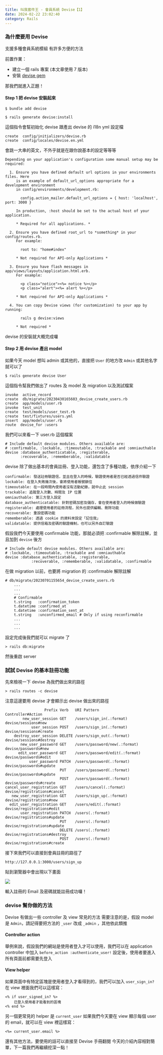 ```yaml
---
title: 叫我套件王 - 會員系統 Devise【1】
date: 2024-02-22 23:02:40
category: Rails
---
```

### 為什麼要用 Devise

 支援多種會員系統模組
 有許多方便的方法

前置作業：
* 建立一個 rails 專案 (本文章使用 7 版本)
* 安裝 [devise gem](https://github.com/heartcombo/devise)

那我們就進入正題！

#### Step 1 把 devise 安裝起來

```
$ bundle add devise
```

```
$ rails generate devise:install
```
這個指令會幫初始化 devise 跟產出 devise 的 i18n yml 設定檔

```
create  config/initializers/devise.rb
create  config/locales/devise.en.yml
```

會跳一大串的英文，不外乎就是在跟你說基本的設定等等等

```
Depending on your application's configuration some manual setup may be required:

  1. Ensure you have defined default url options in your environments files. Here
     is an example of default_url_options appropriate for a development environment
     in config/environments/development.rb:

       config.action_mailer.default_url_options = { host: 'localhost', port: 3000 }

     In production, :host should be set to the actual host of your application.

     * Required for all applications. *

  2. Ensure you have defined root_url to *something* in your config/routes.rb.
     For example:

       root to: "home#index"
     
     * Not required for API-only Applications *

  3. Ensure you have flash messages in app/views/layouts/application.html.erb.
     For example:

       <p class="notice"><%= notice %></p>
       <p class="alert"><%= alert %></p>

     * Not required for API-only Applications *

  4. You can copy Devise views (for customization) to your app by running:

       rails g devise:views
       
     * Not required *
```

devise 的安裝就大概完成囉

#### Step 2 用 devise 產出 model

如果今天 model 想叫 admin 或其他的，直接把 `User` 的地方改 `Admin` 或其他名字就可以了

```
$ rails generate devise User
```

這個指令幫我們做出了 routes 及 model 及 migration 以及測試檔案

```
invoke  active_record
create  db/migrate/20230430165603_devise_create_users.rb
create  app/models/user.rb
invoke  test_unit
create  test/models/user_test.rb
create  test/fixtures/users.yml
insert  app/models/user.rb
route  devise_for :users
```

我們可以來看一下 user.rb 這個檔案

```
# Include default devise modules. Others available are:
# :confirmable, :lockable, :timeoutable, :trackable and :omniauthable
devise :database_authenticatable, :registerable,
       :recoverable, :rememberable, :validatable
```

devise 除了做出基本的會員註冊、登入功能，還包含了多種功能，依序介紹一下

```
confirmable: 發送註冊驗證信，並且在登入的時候，驗證使用者是否已經透過信件驗證
lockable: 在登入失敗幾次後，會將使用者帳號鎖住
timeoutable: 在一段時間內使用者沒有活動紀錄，就中止此 session
trackable: 追蹤登入次數、時間及 IP 位置
omniauthable: 第三方登入設定
database_authenticatable: 針對密碼加密及儲存，會在使用者登入的時候做驗證
registerable: 處理使用者的註冊流程，另外也提供編輯、刪除功能
recoverable: 重設密碼功能
rememberable: 透過 cookie 的資料來設定「記住我」
validatable: 提供信箱及密碼的驗證機制，也可以另外自訂驗證
```

假設我們今天要使用 confirmable 功能，那就必須把 :confirmable 解除註解，並且加到 `devise` 後方

```
# Include default devise modules. Others available are:
# :lockable, :timeoutable, :trackable and :omniauthable
devise :database_authenticatable, :registerable,
            :recoverable, :rememberable, :validatable, :confirmable
```

在做 migration 以前，也要將 migration 的 :confirmable 解除註解

```
# db/migrate/20230701155654_devise_create_users.rb
    ...
    ...
    ...
    # Confirmable
    t.string   :confirmation_token
    t.datetime :confirmed_at
    t.datetime :confirmation_sent_at
    t.string   :unconfirmed_email # Only if using reconfirmable
    ...
    ...
    ...
```

設定完成後我們就可以 migrate 了

```
> rails db:migrate
```

然後重啟 server


### 試試 Devise 的基本註冊功能

先來檢視一下 devise 為我們做出來的路徑

```
> rails routes -c devise
```
注意這邊要用 devise 才會顯示出 devise 做出來的路徑

```
                  Prefix Verb   URI Pattern                    Controller#Action
        new_user_session GET    /users/sign_in(.:format)       devise/sessions#new
            user_session POST   /users/sign_in(.:format)       devise/sessions#create
    destroy_user_session DELETE /users/sign_out(.:format)      devise/sessions#destroy
       new_user_password GET    /users/password/new(.:format)  devise/passwords#new
      edit_user_password GET    /users/password/edit(.:format) devise/passwords#edit
           user_password PATCH  /users/password(.:format)      devise/passwords#update
                         PUT    /users/password(.:format)      devise/passwords#update
                         POST   /users/password(.:format)      devise/passwords#create
cancel_user_registration GET    /users/cancel(.:format)        devise/registrations#cancel
   new_user_registration GET    /users/sign_up(.:format)       devise/registrations#new
  edit_user_registration GET    /users/edit(.:format)          devise/registrations#edit
       user_registration PATCH  /users(.:format)               devise/registrations#update
                         PUT    /users(.:format)               devise/registrations#update
                         DELETE /users(.:format)               devise/registrations#destroy
                         POST   /users(.:format)               devise/registrations#create
```

接下來我們可以直接到會員註冊的路徑了

```
http://127.0.0.1:3000/users/sign_up
```

貼到瀏覽器中會出現以下畫面

![](https://i.imgur.com/y6RCOqN.png)

輸入註冊的 Email 及密碼就能註冊成功囉！


### devise 幫你做的方法

Devise 有做出一些 controller 及 view 常見的方法
需要注意的是，假設 model 是 `Admin`，請記得要把方法的 `_user` 改成 `_admin` ，其他依此類推

#### Controller action

舉例來說，假設我們的網站是使用者登入才可以使用，我們可以在 application controller 中加入 `before_action :authenticate_user!`
設定後，使用者要進入所有頁面前都需要先登入

#### View helper

如果頁面中有特定區塊是使用者登入才看得到的，我們可以加入 `user_sign_in?` 在 view 裡面我們可以這樣寫：
```
<% if user_signed_in? %>
    已登入使用者才能看到的區塊
<% end %>
``` 

另一個更常見的 helper 是 `current_user`
如果我們今天要在 view 顯示每個 user 的 email，就可以在 view 裡這樣寫：
```
<%= current_user.email %>
```

還有其他方法，要使用的話可以直接至 Devise 手冊翻閱
今天的介紹內容相對簡單，下一篇我們再繼續挖深一點！